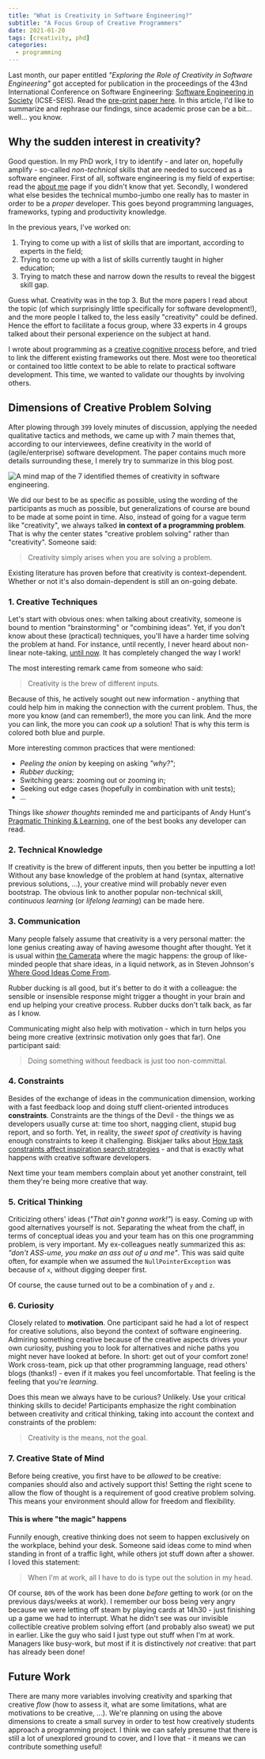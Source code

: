 ```yaml
---
title: "What is Creativity in Software Engineering?"
subtitle: "A Focus Group of Creative Programmers"
date: 2021-01-20
tags: [creativity, phd]
categories:
  - programming
---
```


Last month, our paper entitled _"Exploring the Role of Creativity in Software Engineering"_ got accepted for publication in the proceedings of the 43nd International Conference on Software Engineering: [Software Engineering in Society](https://conf.researchr.org/track/icse-2021/icse-2021-Software-Engineering-in-Society) (ICSE-SEIS). Read the [pre-print paper here](https://arxiv.org/abs/2101.00837). In this article, I'd like to summarize and rephrase our findings, since academic prose can be a bit... well... you know. 

## Why the sudden interest in creativity? 

Good question. In my PhD work, I try to identify - and later on, hopefully amplify - so-called _non-technical_ skills that are needed to succeed as a software engineer. First of all, software engineering is my field of expertise: read the [about me](/about) page if you didn't know that yet. Secondly, I wondered what else besides the technical mumbo-jumbo one really has to master in order to be a _proper_ developer. This goes beyond programming languages, frameworks, typing and productivity knowledge. 

In the previous years, I've worked on:

1. Trying to come up with a list of skills that are important, according to experts in the field;
2. Trying to come up with a list of skills currently taught in higher education;
3. Trying to match these and narrow down the results to reveal the biggest skill gap.

Guess what. Creativity was in the top 3. But the more papers I read about the topic (of which surprisingly little specifically for software development!), and the more people I talked to, the less easily "creativity" could be defined. Hence the effort to facilitate a focus group, where 33 experts in 4 groups talked about their personal experience on the subject at hand. 

I wrote about programming as a [creative cognitive process](/post/2019/10/creative-cognitive-processes/) before, and tried to link the different existing frameworks out there. Most were too theoretical or contained too little context to be able to relate to practical software development. This time, we wanted to validate our thoughts by involving others.

## Dimensions of Creative Problem Solving

After plowing through `399` lovely minutes of discussion, applying the needed qualitative tactics and methods, we came up with 7 main themes that, according to our interviewees, define creativity in the world of (agile/enterprise) software development. The paper contains much more details surrounding these, I merely try to summarize in this blog post. 

![](../creativity-mindmap.jpg "A mind map of the 7 identified themes of creativity in software engineering.")

We did our best to be as specific as possible, using the wording of the participants as much as possible, but generalizations of course are bound to be made at some point in time. Also, instead of going for a vague term like "creativity", we always talked **in context of a programming problem**. That is why the center states "creative problem solving" rather than "creativity". Someone said:

> Creativity simply arises when you are solving a problem. 

Existing literature has proven before that creativity is context-dependent. Whether or not it's also domain-dependent is still an on-going debate. 

### 1. Creative Techniques

Let's start with obvious ones: when talking about creativity, someone is bound to mention "brainstorming" or "combining ideas". Yet, if you don't know about these (practical) techniques, you'll have a harder time solving the problem at hand. For instance, until recently, I never heard about non-linear note-taking, [until now](https://zettelkasten.de/introduction/). It has completely changed the way I work!

The most interesting remark came from someone who said:

> Creativity is the brew of different inputs. 

Because of this, he actively sought out new information - anything that could help him in making the connection with the current problem. Thus, the more you know (and can remember!), the more you can link. And the more you can link, the more you can _cook up_ a solution! That is why this term is colored both blue and purple.

More interesting common practices that were mentioned:

- _Peeling the onion_ by keeping on asking _"why?"_;
- _Rubber ducking_;
- Switching gears: zooming out or zooming in;
- Seeking out edge cases (hopefully in combination with unit tests);
- ... 

Things like _shower thoughts_ reminded me and participants of Andy Hunt's [Pragmatic Thinking & Learning](https://www.goodreads.com/book/show/3063393), one of the best books any developer can read. 

### 2. Technical Knowledge

If creativity is the brew of different inputs, then you better be inputting a lot! Without any base knowledge of the problem at hand (syntax, alternative previous solutions, ...), your creative mind will probably never even bootstrap. The obvious link to another popular non-technical skill, _continuous learning_ (or _lifelong learning_) can be made here. 

### 3. Communication

Many people falsely assume that creativity is a very personal matter: the lone genius creating away of having awesome thought after thought. Yet it is usual within [the Camerata](https://jessitron.com/2020/12/26/purple-developer/) where the magic happens: the group of like-minded people that share ideas, in a liquid network, as in Steven Johnson's [Where Good Ideas Come From](https://www.goodreads.com/book/show/8034188). 

Rubber ducking is all good, but it's better to do it with a colleague: the sensible or insensible response might trigger a thought in your brain and end up helping your creative process. Rubber ducks don't talk back, as far as I know. 

Communicating might also help with motivation - which in turn helps you being more creative (extrinsic motivation only goes that far). One participant said:

> Doing something without feedback is just too non-committal.  

### 4. Constraints

Besides of the exchange of ideas in the communication dimension, working with a fast feedback loop and doing stuff client-oriented introduces **constraints**. Constraints are the things of the Devil - the things we as developers usually curse at: time too short, nagging client, stupid bug report, and so forth. Yet, in reality, the _sweet spot of creativity_ is having enough constraints to keep it challenging. Biskjaer talks about [How task constraints affect inspiration search strategies](https://link.springer.com/article/10.1007/s10798-019-09496-7) - and that is exactly what happens with creative software developers. 

Next time your team members complain about yet another constraint, tell them they're being more creative that way.

### 5. Critical Thinking

Criticizing others' ideas (_"That ain't gonna work!"_) is easy. Coming up with good alternatives yourself is not. Separating the wheat from the chaff, in terms of conceptual ideas you and your team has on this one programming problem, is very important. My ex-colleagues neatly summarized this as: _"don't ASS-ume, you make an ass out of u and me"_. This was said quite often, for example when we assumed the `NullPointerException` was because of `x`, without digging deeper first. 

Of course, the cause turned out to be a combination of `y` and `z`.

### 6. Curiosity

Closely related to **motivation**. One participant said he had a lot of respect for creative solutions, also beyond the context of software engineering. Admiring something creative because of the creative aspects drives your own curiosity, pushing you to look for alternatives and niche paths you might never have looked at before. In short: get out of your comfort zone! Work cross-team, pick up that other programming language, read others' blogs (thanks!) - even if it makes you feel uncomfortable. That feeling is the feeling that you're _learning_.

Does this mean we always have to be curious? Unlikely. Use your critical thinking skills to decide! Participants emphasize the right combination between creativity and critical thinking, taking into account the context and constraints of the problem:

> Creativity is the means, not the goal.

### 7. Creative State of Mind

Before being creative, you first have to be _allowed_ to be creative: companies should also and actively support this! Setting the right scene to allow the flow of thought is a requirement of good creative problem solving. This means your environment should allow for freedom and flexibility. 

#### This is where "the magic" happens

Funnily enough, creative thinking does not seem to happen exclusively on the workplace, behind your desk. Someone said ideas come to mind when standing in front of a traffic light, while others jot stuff down after a shower. I loved this statement:

> When I'm at work, all I have to do is type out the solution in my head.

Of course, `80%` of the work has been done _before_ getting to work (or on the previous days/weeks at work). 
I remember our boss being very angry because we were letting off steam by playing cards at 14h30 - just finishing up a game we had to interrupt. What he didn't see was our invisible collectible creative problem solving effort (and probably also sweat) we put in earlier. Like the guy who said I just type out stuff when I'm at work. Managers like busy-work, but most if it is distinctively _not_ creative: that part has already been done!

## Future Work

There are many more variables involving creativity and sparking that creative _flow_ (how to assess it, what are some limitations, what are motivations to be creative, ...). We're planning on using the above dimensions to create a small survey in order to test how creatively students approach a programming project. I think we can safely presume that there is still a lot of unexplored ground to cover, and I love that - it means we can contribute something useful! 